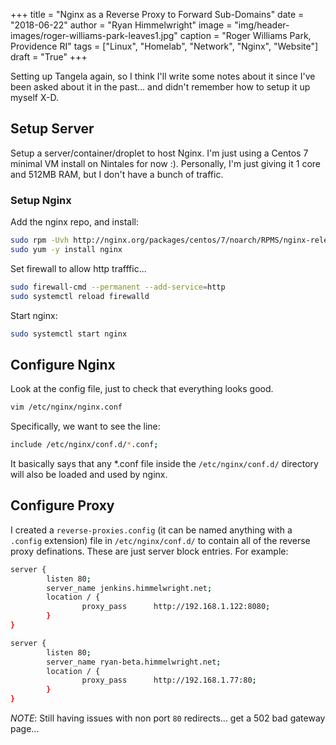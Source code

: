+++
title   = "Nginx as a Reverse Proxy to Forward Sub-Domains"
date    = "2018-06-22"
author  = "Ryan Himmelwright"
image   = "img/header-images/roger-williams-park-leaves1.jpg"
caption = "Roger Williams Park, Providence RI"
tags    = ["Linux", "Homelab", "Network", "Nginx", "Website"]
draft   = "True"
+++

Setting up Tangela again, so I think I'll write some notes about it
since I've been asked about it in the past... and didn't remember how
to setup it up myself X-D.

<!--more-->

## Setup Server

Setup a server/container/droplet to host Nginx. I'm just using a
Centos 7 minimal VM install on Nintales for now :). Personally, I'm
just giving it 1 core and 512MB RAM, but I don't have a bunch of
traffic.

### Setup Nginx

Add the nginx repo, and install:

```bash
sudo rpm -Uvh http://nginx.org/packages/centos/7/noarch/RPMS/nginx-release-centos-7-0.el7.ngx.noarch.rpm
sudo yum -y install nginx
```
Set firewall to allow http trafffic...

```bash
sudo firewall-cmd --permanent --add-service=http
sudo systemctl reload firewalld
```

Start nginx:

```bash 
sudo systemctl start nginx
```

## Configure Nginx

Look at the config file, just to check that everything looks
good.

```bash
vim /etc/nginx/nginx.conf
```

Specifically, we want to see the line:

```bash 
include /etc/nginx/conf.d/*.conf;
```
It basically says that any *.conf file inside the `/etc/nginx/conf.d/`
directory will also be loaded and used by nginx. 

## Configure Proxy

I created a `reverse-proxies.config` (it can be named anything with a
`.config` extension) file in `/etc/nginx/conf.d/` to contain all of
the reverse proxy definations. These are just server block entries. For
example:

```bash
server {
        listen 80;
        server_name jenkins.himmelwright.net;
        location / {
                proxy_pass      http://192.168.1.122:8080;
        }
}

server {
        listen 80;
        server_name ryan-beta.himmelwright.net;
        location / {
                proxy_pass      http://192.168.1.77:80;
        }
}
```


*NOTE*: Still having issues with non port `80` redirects... get a 502
bad gateway page...
